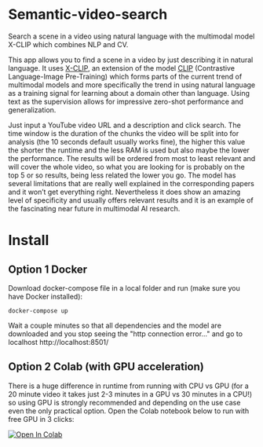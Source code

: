 # Semantic-video-search
Search a scene in a video using natural language with the multimodal model X-CLIP which combines NLP and CV.

This app allows you to find a scene in a video by just describing it in natural language. It uses [X-CLIP](https://arxiv.org/pdf/2208.02816.pdf), an extension of the model [CLIP](https://arxiv.org/pdf/2103.00020.pdf) (Contrastive Language-Image Pre-Training) which forms parts of the current trend of multimodal models and more specifically the trend in using natural language as a training signal for learning about a domain other than language. Using text as the supervision allows for impressive zero-shot performance and generalization.

Just input a YouTube video URL and a description and click search. The time window is the duration of the chunks the video will be split into for analysis (the 10 seconds default usually works fine), the higher this value the shorter the runtime and the less RAM is used but also maybe the lower the performance. The results will be ordered from most to least relevant and will cover the whole video, so what you are looking for is probably on the top 5 or so results, being less related the lower you go.
The model has several limitations that are really well explained in the corresponding papers and it won’t get everything right. Nevertheless it does show an amazing level of specificity and usually offers relevant results and it is an example of the fascinating near future in multimodal AI research.


# Install
## Option 1 Docker
Download docker-compose file in a local folder and run (make sure you have Docker installed):

```
docker-compose up
```

Wait a couple minutes so that all dependencies and the model are downloaded and you stop seeing the "http connection error..." and go to localhost http://localhost:8501/

## Option 2 Colab (with GPU acceleration)
There is a huge difference in runtime from running with CPU vs GPU (for a 20 minute video it takes just 2-3 minutes in a GPU vs 30 minutes in a CPU!) so using GPU is
strongly recommended and depending on the use case even the only practical option. Open the Colab notebook below to run with free GPU in 3 clicks:

<a target="_blank" href="https://colab.research.google.com/github/Davegdd/Semantic-video-search/blob/main/colab_version/semantic_video_search_colab.ipynb">
  <img src="https://colab.research.google.com/assets/colab-badge.svg" alt="Open In Colab"/>
</a>


